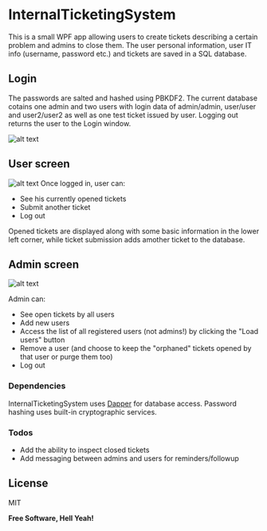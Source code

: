 # InternalTicketingSystem

This is a small WPF app allowing users to create tickets describing a certain problem and admins to close them. The user personal information, user IT info (username, password etc.) and tickets are saved in a SQL database.

## Login

The passwords are salted and hashed using PBKDF2. The current database cotains one admin and two users with login data of admin/admin, user/user and user2/user2 as well as one test ticket issued by user. Logging out returns the user to the Login window.

![alt text](https://i.imgur.com/bJ3C6dr.jpg "Login window")

## User screen
![alt text](https://i.imgur.com/vRrHwPQ.png "User window")
Once logged in, user can:
  - See his currently opened tickets
  - Submit another ticket
  - Log out

Opened tickets are displayed along with some basic information in the lower left corner, while ticket submission adds amother ticket to the database. 

## Admin screen

![alt text](https://i.imgur.com/9li2YNY.jpg "Admin window")

Admin can:
- See open tickets by all users
- Add new users
- Access the list of all registered users (not admins!) by clicking the "Load users" button
- Remove a user (and choose to keep the "orphaned" tickets opened by that user or purge them too)
- Log out

### Dependencies

InternalTicketingSystem uses [Dapper](https://github.com/StackExchange/Dapper) for database access.
Password hashing uses built-in cryptographic services.

### Todos

 - Add the ability to inspect closed tickets
 - Add messaging between admins and users for reminders/followup

License
----

MIT

**Free Software, Hell Yeah!**